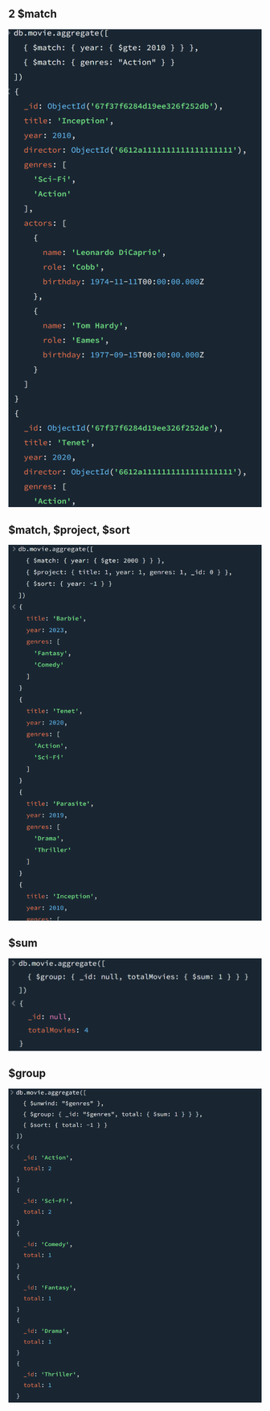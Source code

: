 ## 2 $match
![image](./2match.png)

## $match, $project, $sort
![image](./matchprojectsort.png)

## $sum
![image](./sum.png)

## $group
![image](./group.png)
